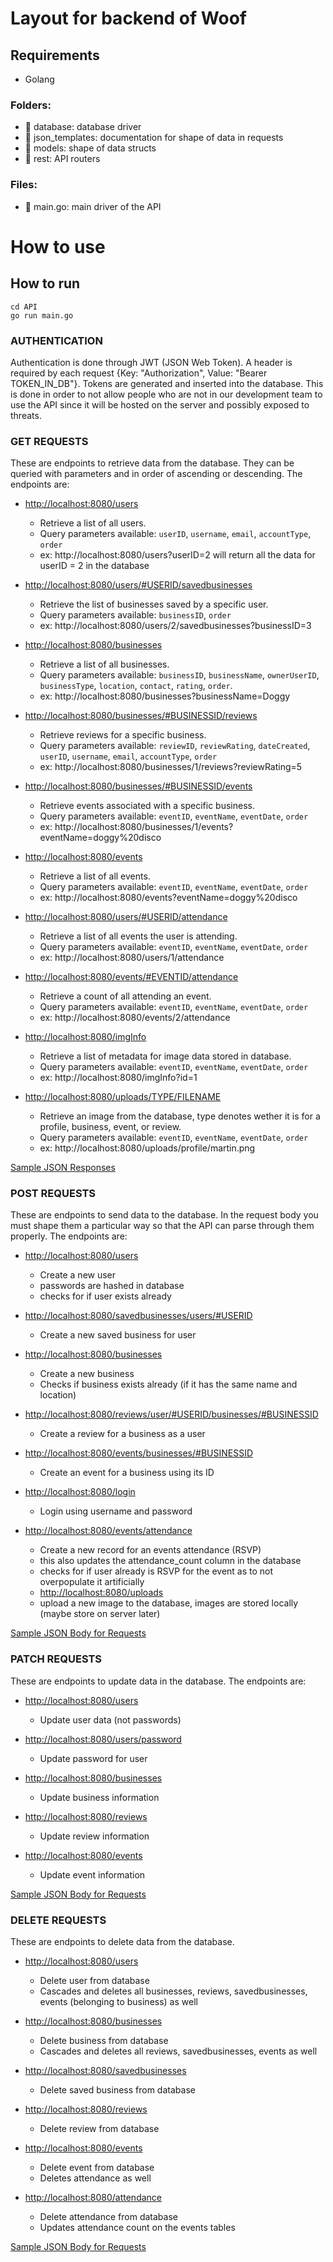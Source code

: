 # Layout for backend of Woof
## Requirements
- Golang

### Folders:
- 📁 database: database driver
- 📁 json_templates: documentation for shape of data in requests
- 📁 models: shape of data structs
- 📁 rest: API routers

### Files:
- 📄 main.go: main driver of the API

# How to use

## How to run
```
cd API
go run main.go
```

### AUTHENTICATION
Authentication is done through JWT (JSON Web Token). A header is required by each request {Key: "Authorization", Value: "Bearer TOKEN_IN_DB"}. Tokens are generated and inserted into the database. This is done in order to not allow people who are not in our development team to use the API since it will be hosted on the server and possibly exposed to threats.

### GET REQUESTS
These are endpoints to retrieve data from the database. They can be queried with parameters and in order of ascending or descending. The endpoints are:
+ [http://localhost:8080/users](#)
  - Retrieve a list of all users.
  - Query parameters available: `userID`, `username`, `email`, `accountType`, `order`
  - ex: http://localhost:8080/users?userID=2 will return all the data for userID = 2 in the database
  
+ [http://localhost:8080/users/#USERID/savedbusinesses](#)
  - Retrieve the list of businesses saved by a specific user.
  - Query parameters available: `businessID`, `order`
  - ex: http://localhost:8080/users/2/savedbusinesses?businessID=3
  
+ [http://localhost:8080/businesses](#)
  - Retrieve a list of all businesses.
  - Query parameters available: `businessID`, `businessName`, `ownerUserID`, `businessType`, `location`, `contact`, `rating`, `order`.
  - ex: http://localhost:8080/businesses?businessName=Doggy
  
+ [http://localhost:8080/businesses/#BUSINESSID/reviews](#)
  - Retrieve reviews for a specific business.
  - Query parameters available: `reviewID`, `reviewRating`, `dateCreated`, `userID`, `username`, `email`, `accountType`, `order`
  - ex: http://localhost:8080/businesses/1/reviews?reviewRating=5
  
+ [http://localhost:8080/businesses/#BUSINESSID/events](#)
  - Retrieve events associated with a specific business.
  - Query parameters available: `eventID`, `eventName`, `eventDate`, `order` 
  - ex: http://localhost:8080/businesses/1/events?eventName=doggy%20disco
  
+ [http://localhost:8080/events](#)
  - Retrieve a list of all events.
  - Query parameters available: `eventID`, `eventName`, `eventDate`, `order`
  - ex: http://localhost:8080/events?eventName=doggy%20disco

+ [http://localhost:8080/users/#USERID/attendance](#)
  - Retrieve a list of all events the user is attending.
  - Query parameters available: `eventID`, `eventName`, `eventDate`, `order`
  - ex: http://localhost:8080/users/1/attendance

+ [http://localhost:8080/events/#EVENTID/attendance](#)
  - Retrieve a count of all attending an event.
  - Query parameters available: `eventID`, `eventName`, `eventDate`, `order`
  - ex: http://localhost:8080/events/2/attendance

+ [http://localhost:8080/imgInfo](#)
  - Retrieve a list of metadata for image data stored in database.
  - Query parameters available: `eventID`, `eventName`, `eventDate`, `order`
  - ex: http://localhost:8080/imgInfo?id=1

+ [http://localhost:8080/uploads/TYPE/FILENAME](#)
  - Retrieve an image from the database, type denotes wether it is for a profile, business, event, or review.
  - Query parameters available: `eventID`, `eventName`, `eventDate`, `order`
  - ex: http://localhost:8080/uploads/profile/martin.png

[Sample JSON Responses](json_templates/GET_REQUESTS)

### POST REQUESTS
These are endpoints to send data to the database. In the request body you must shape them a particular way so that the API can parse through them properly. The endpoints are:
+ [http://localhost:8080/users](#)
  - Create a new user
  - passwords are hashed in database
  - checks for if user exists already
  
+ [http://localhost:8080/savedbusinesses/users/#USERID](#)
  - Create a new saved business for user
  
+ [http://localhost:8080/businesses](#)
  - Create a new business
  - Checks if business exists already (if it has the same name and location)
  
  
+ [http://localhost:8080/reviews/user/#USERID/businesses/#BUSINESSID](#)
  - Create a review for a business as a user
  
+ [http://localhost:8080/events/businesses/#BUSINESSID](#)
  - Create an event for a business using its ID
  
  
+ [http://localhost:8080/login](#)
  - Login using username and password

+ [http://localhost:8080/events/attendance](#)
  - Create a new record for an events attendance (RSVP)
  - this also updates the attendance_count column in the database
  - checks for if user already is RSVP for the event as to not overpopulate it artificially

  + [http://localhost:8080/uploads](#)
  - upload a new image to the database, images are stored locally (maybe store on server later)
  

[Sample JSON Body for Requests](json_templates/POST_REQUESTS)

### PATCH REQUESTS
These are endpoints to update data in the database. The endpoints are: 
+ [http://localhost:8080/users](#)
  - Update user data (not passwords)

+ [http://localhost:8080/users/password](#)
  - Update password for user

+ [http://localhost:8080/businesses](#)
  - Update business information
  
+ [http://localhost:8080/reviews](#)
  - Update review information
  
+ [http://localhost:8080/events](#)
  - Update event information

[Sample JSON Body for Requests](json_templates/PATCH_REQUESTS)

### DELETE REQUESTS
These are endpoints to delete data from the database. 
+ [http://localhost:8080/users](#)
  - Delete user from database
  - Cascades and deletes all businesses, reviews, savedbusinesses, events (belonging to business) as well

+ [http://localhost:8080/businesses](#)
  - Delete business from database
  - Cascades and deletes all reviews, savedbusinesses, events as well

+ [http://localhost:8080/savedbusinesses](#)
  - Delete saved business from database
  
+ [http://localhost:8080/reviews](#)
  - Delete review from database
  
+ [http://localhost:8080/events](#)
  - Delete event from database
  - Deletes attendance as well

+ [http://localhost:8080/attendance](#)
  - Delete attendance from database
  - Updates attendance count on the events tables

[Sample JSON Body for Requests](json_templates/DEL_REQUESTS)